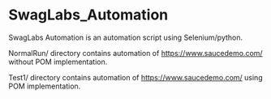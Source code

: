 # SwagLabs_Automation

SwagLabs Automation is an automation script using Selenium/python.

NormalRun/ directory contains automation of https://www.saucedemo.com/ without POM implementation.

Test1/ directory contains automation of https://www.saucedemo.com/ using POM implementation.